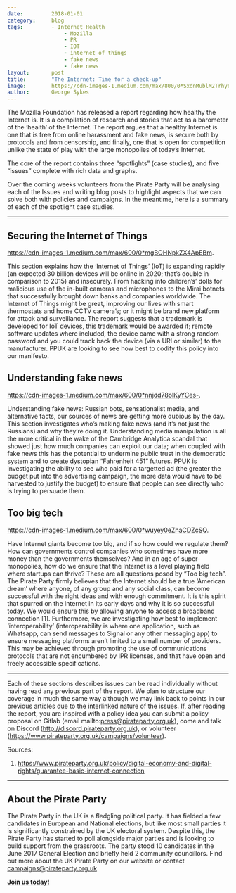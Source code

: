```yaml
---
date:         2018-01-01
category:     blog
tags:         - Internet Health
                  - Mozilla
                  - PR
                  - IOT
                  - internet of things
                  - fake news
                  - fake news
layout:       post
title:        "The Internet: Time for a check-up"
image:        https://cdn-images-1.medium.com/max/800/0*SxdnMublM2Trhy6l.
author:       George Sykes
---
```


The Mozilla Foundation has released a report regarding how healthy the Internet is. It is a compilation of research and stories that act as a barometer of the ‘health’ of the Internet. The report argues that a healthy Internet is one that is free from online harassment and fake news, is secure both by protocols and from censorship, and finally, one that is open for competition unlike the state of play with the large monopolies of today’s Internet.

The core of the report contains three “spotlights” (case studies), and five “issues” complete with rich data and graphs.

Over the coming weeks volunteers from the Pirate Party will be analysing each of the Issues and writing blog posts to highlight aspects that we can solve both with policies and campaigns. In the meantime, here is a summary of each of the spotlight case studies.

****

## Securing the Internet of Things ##

https://cdn-images-1.medium.com/max/600/0*mgBOHNpkZX4ApEBm.

This section explains how the ‘Internet of Things’ (IoT) is expanding rapidly (an expected 30 billion devices will be online in 2020; that’s double in comparison to 2015) and insecurely. From hacking into children’s’ dolls for malicious use of the in-built cameras and microphones to the Mirai botnets that successfully brought down banks and companies worldwide. The Internet of Things might be great, improving our lives with smart thermostats and home CCTV camera’s; or it might be brand new platform for attack and surveillance. The report suggests that a trademark is developed for IoT devices, this trademark would be awarded if; remote software updates where included, the device came with a strong random password and you could track back the device (via a URI or similar) to the manufacturer. PPUK are looking to see how best to codify this policy into our manifesto.

## Understanding fake news  ##

https://cdn-images-1.medium.com/max/600/0*nnjdd78olKyYCes-.

Understanding fake news: Russian bots, sensationalist media, and alternative facts, our sources of news are getting more dubious by the day. This section investigates who’s making fake news (and it’s not just the Russians) and why they’re doing it. Understanding media manipulation is all the more critical in the wake of the Cambridge Analytica scandal that showed just how much companies can exploit our data; when coupled with fake news this has the potential to undermine public trust in the democratic system and to create dystopian “Fahrenheit 451” futures. PPUK is investigating the ability to see who paid for a targetted ad (the greater the budget put into the advertising campaign, the more data would have to be harvested to justify the budget) to ensure that people can see directly who is trying to persuade them.

## Too big tech ##

https://cdn-images-1.medium.com/max/600/0*wuyey0eZhaCDZcSQ.

Have Internet giants become too big, and if so how could we regulate them? How can governments control companies who sometimes have more money than the governments themselves? And in an age of super-monopolies, how do we ensure that the Internet is a level playing field where startups can thrive? These are all questions posed by “Too big tech”. The Pirate Party firmly believes that the Internet should be a true ‘American dream’ where anyone, of any group and any social class, can become successful with the right ideas and with enough commitment. It is this spirit that spurred on the Internet in its early days and why it is so successful today. We would ensure this by allowing anyone to access a broadband connection [1]. Furthermore, we are investigating how best to implement ‘interoperability’ (interoperability is where one application, such as Whatsapp, can send messages to Signal or any other messaging app) to ensure messaging platforms aren’t limited to a small number of providers. This may be achieved through promoting the use of communications protocols that are not encumbered by IPR licenses, and that have open and freely accessible specifications.

****

Each of these sections describes issues can be read individually without having read any previous part of the report. We plan to structure our coverage in much the same way although we may link back to points in our previous articles due to the interlinked nature of the issues. If, after reading the report, you are inspired with a policy idea you can submit a policy proposal on Gitlab (email mailto:press@pirateparty.org.uk), come and talk on Discord (http://discord.pirateparty.org.uk), or volunteer (https://www.pirateparty.org.uk/campaigns/volunteer).

Sources:

1. https://www.pirateparty.org.uk/policy/digital-economy-and-digital-rights/guarantee-basic-internet-connection

****

## About the Pirate Party ##

The Pirate Party in the UK is a fledgling political party. It has fielded a few candidates in European and National elections, but like most small parties it is significantly constrained by the UK electoral system. Despite this, the Pirate Party has started to poll alongside major parties and is looking to build support from the grassroots. The party stood 10 candidates in the June 2017 General Election and briefly held 2 community councillors.
Find out more about the UK Pirate Party on our website or contact campaigns@pirateparty.org.uk

[**Join us today!**](https://pirateparty.org.uk/volunteer )

